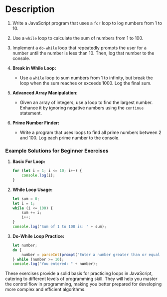 # Description

1. Write a JavaScript program that uses a `for` loop to log numbers from 1 to 10.

2. Use a `while` loop to calculate the sum of numbers from 1 to 100.

3. Implement a `do-while` loop that repeatedly prompts the user for a number until the number is less than 10. Then, log that number to the console.


4. **Break in While Loop:**
   - Use a `while` loop to sum numbers from 1 to infinity, but break the loop when the sum reaches or exceeds 1000. Log the final sum.

5. **Advanced Array Manipulation:**
   - Given an array of integers, use a loop to find the largest number. Enhance it by ignoring negative numbers using the `continue` statement.

6. **Prime Number Finder:**
   - Write a program that uses loops to find all prime numbers between 2 and 100. Log each prime number to the console.

### Example Solutions for Beginner Exercises

1. **Basic For Loop:**
   ```javascript
   for (let i = 1; i <= 10; i++) {
       console.log(i);
   }
   ```

2. **While Loop Usage:**
   ```javascript
   let sum = 0;
   let i = 1;
   while (i <= 100) {
       sum += i;
       i++;
   }
   console.log("Sum of 1 to 100 is: " + sum);
   ```

3. **Do-While Loop Practice:**
   ```javascript
   let number;
   do {
       number = parseInt(prompt("Enter a number greater than or equal to 10"), 10);
   } while (number >= 10);
   console.log("You entered: " + number);
   ```

These exercises provide a solid basis for practicing loops in JavaScript, catering to different levels of programming skill. They will help you master the control flow in programming, making you better prepared for developing more complex and efficient algorithms.